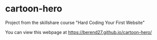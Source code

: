 # cartoon-hero
Project from the skillshare course "Hard Coding Your First Website"

You can view this webpage at
https://berend27.github.io/cartoon-hero/
